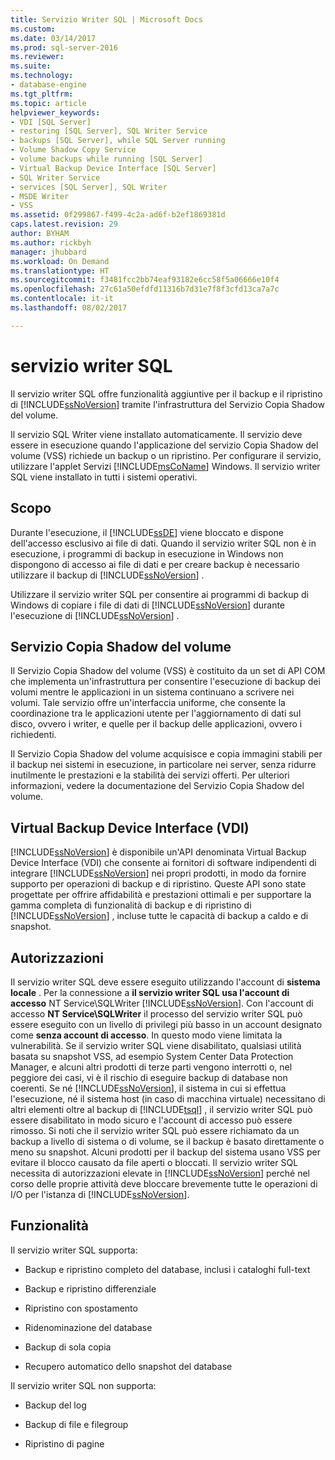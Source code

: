 ```yaml
---
title: Servizio Writer SQL | Microsoft Docs
ms.custom: 
ms.date: 03/14/2017
ms.prod: sql-server-2016
ms.reviewer: 
ms.suite: 
ms.technology:
- database-engine
ms.tgt_pltfrm: 
ms.topic: article
helpviewer_keywords:
- VDI [SQL Server]
- restoring [SQL Server], SQL Writer Service
- backups [SQL Server], while SQL Server running
- Volume Shadow Copy Service
- volume backups while running [SQL Server]
- Virtual Backup Device Interface [SQL Server]
- SQL Writer Service
- services [SQL Server], SQL Writer
- MSDE Writer
- VSS
ms.assetid: 0f299867-f499-4c2a-ad6f-b2ef1869381d
caps.latest.revision: 29
author: BYHAM
ms.author: rickbyh
manager: jhubbard
ms.workload: On Demand
ms.translationtype: HT
ms.sourcegitcommit: f3481fcc2bb74eaf93182e6cc58f5a06666e10f4
ms.openlocfilehash: 27c61a50efdfd11316b7d31e7f8f3cfd13ca7a7c
ms.contentlocale: it-it
ms.lasthandoff: 08/02/2017

---
```

# <a name="sql-writer-service"></a>servizio writer SQL
  Il servizio writer SQL offre funzionalità aggiuntive per il backup e il ripristino di [!INCLUDE[ssNoVersion](../../includes/ssnoversion-md.md)] tramite l'infrastruttura del Servizio Copia Shadow del volume.  
  
 Il servizio SQL Writer viene installato automaticamente. Il servizio deve essere in esecuzione quando l'applicazione del servizio Copia Shadow del volume (VSS) richiede un backup o un ripristino. Per configurare il servizio, utilizzare l'applet Servizi [!INCLUDE[msCoName](../../includes/msconame-md.md)] Windows. Il servizio writer SQL viene installato in tutti i sistemi operativi.  
  
## <a name="purpose"></a>Scopo  
 Durante l'esecuzione, il [!INCLUDE[ssDE](../../includes/ssde-md.md)] viene bloccato e dispone dell'accesso esclusivo ai file di dati. Quando il servizio writer SQL non è in esecuzione, i programmi di backup in esecuzione in Windows non dispongono di accesso ai file di dati e per creare backup è necessario utilizzare il backup di [!INCLUDE[ssNoVersion](../../includes/ssnoversion-md.md)] .  
  
 Utilizzare il servizio writer SQL per consentire ai programmi di backup di Windows di copiare i file di dati di [!INCLUDE[ssNoVersion](../../includes/ssnoversion-md.md)] durante l'esecuzione di [!INCLUDE[ssNoVersion](../../includes/ssnoversion-md.md)] .  
  
## <a name="volume-shadow-copy-service"></a>Servizio Copia Shadow del volume  
 Il Servizio Copia Shadow del volume (VSS) è costituito da un set di API COM che implementa un'infrastruttura per consentire l'esecuzione di backup dei volumi mentre le applicazioni in un sistema continuano a scrivere nei volumi. Tale servizio offre un'interfaccia uniforme, che consente la coordinazione tra le applicazioni utente per l'aggiornamento di dati sul disco, ovvero i writer, e quelle per il backup delle applicazioni, ovvero i richiedenti.  
  
 Il Servizio Copia Shadow del volume acquisisce e copia immagini stabili per il backup nei sistemi in esecuzione, in particolare nei server, senza ridurre inutilmente le prestazioni e la stabilità dei servizi offerti. Per ulteriori informazioni, vedere la documentazione del Servizio Copia Shadow del volume.  
  
## <a name="virtual-backup-device-interface-vdi"></a>Virtual Backup Device Interface (VDI)  
 [!INCLUDE[ssNoVersion](../../includes/ssnoversion-md.md)] è disponibile un'API denominata Virtual Backup Device Interface (VDI) che consente ai fornitori di software indipendenti di integrare [!INCLUDE[ssNoVersion](../../includes/ssnoversion-md.md)] nei propri prodotti, in modo da fornire supporto per operazioni di backup e di ripristino. Queste API sono state progettate per offrire affidabilità e prestazioni ottimali e per supportare la gamma completa di funzionalità di backup e di ripristino di [!INCLUDE[ssNoVersion](../../includes/ssnoversion-md.md)] , incluse tutte le capacità di backup a caldo e di snapshot.  
  
## <a name="permissions"></a>Autorizzazioni  
 Il servizio writer SQL deve essere eseguito utilizzando l'account di **sistema locale** . Per la connessione a **il servizio writer SQL usa l'account di accesso** NT Service\SQLWriter [!INCLUDE[ssNoVersion](../../includes/ssnoversion-md.md)]. Con l'account di accesso **NT Service\SQLWriter** il processo del servizio writer SQL può essere eseguito con un livello di privilegi più basso in un account designato come **senza account di accesso**. In questo modo viene limitata la vulnerabilità. Se il servizio writer SQL viene disabilitato, qualsiasi utilità basata su snapshot VSS, ad esempio System Center Data Protection Manager, e alcuni altri prodotti di terze parti vengono interrotti o, nel peggiore dei casi, vi è il rischio di eseguire backup di database non coerenti. Se né [!INCLUDE[ssNoVersion](../../includes/ssnoversion-md.md)], il sistema in cui si effettua l'esecuzione, né il sistema host (in caso di macchina virtuale) necessitano di altri elementi oltre al backup di [!INCLUDE[tsql](../../includes/tsql-md.md)] , il servizio writer SQL può essere disabilitato in modo sicuro e l'account di accesso può essere rimosso.  Si noti che il servizio writer SQL può essere richiamato da un backup a livello di sistema o di volume, se il backup è basato direttamente o meno su snapshot. Alcuni prodotti per il backup del sistema usano VSS per evitare il blocco causato da file aperti o bloccati. Il servizio writer SQL necessita di autorizzazioni elevate in [!INCLUDE[ssNoVersion](../../includes/ssnoversion-md.md)] perché nel corso delle proprie attività deve bloccare brevemente tutte le operazioni di I/O per l'istanza di [!INCLUDE[ssNoVersion](../../includes/ssnoversion-md.md)].  
  
## <a name="features"></a>Funzionalità  
 Il servizio writer SQL supporta:  
  
-   Backup e ripristino completo del database, inclusi i cataloghi full-text  
  
-   Backup e ripristino differenziale  
  
-   Ripristino con spostamento  
  
-   Ridenominazione del database  
  
-   Backup di sola copia  
  
-   Recupero automatico dello snapshot del database  
  
 Il servizio writer SQL non supporta:  
  
-   Backup del log  
  
-   Backup di file e filegroup  
  
-   Ripristino di pagine  
  
  

